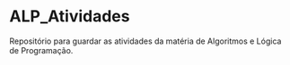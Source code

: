# ALP_Atividades
Repositório para guardar as atividades da matéria de Algoritmos e Lógica de Programação.
